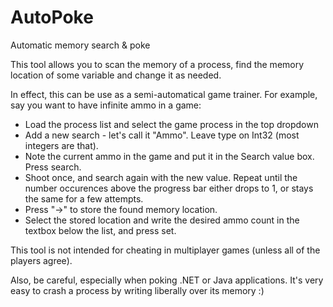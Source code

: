 AutoPoke
========

Automatic memory search &amp; poke

This tool allows you to scan the memory of a process, find the memory location of
some variable and change it as needed.

In effect, this can be use as a semi-automatical game trainer. For example, say
you want to have infinite ammo in a game:

* Load the process list and select the game process in the top dropdown
* Add a new search - let's call it "Ammo". Leave type on Int32 (most integers are that).
* Note the current ammo in the game and put it in the Search value box. Press search.
* Shoot once, and search again with the new value. Repeat until the number occurences above
  the progress bar either drops to 1, or stays the same for a few attempts.
* Press "->" to store the found memory location.
* Select the stored location and write the desired ammo count in the textbox below the
  list, and press set.

This tool is not intended for cheating in multiplayer games (unless all of the players agree).

Also, be careful, especially when poking .NET or Java applications. It's very easy to crash
a process by writing liberally over its memory :) 

